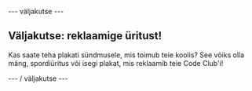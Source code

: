 \--- väljakutse \---

## Väljakutse: reklaamige üritust!

Kas saate teha plakati sündmusele, mis toimub teie koolis? See võiks olla mäng, spordiüritus või isegi plakat, mis reklaamib teie Code Club'i!

\--- / väljakutse \---